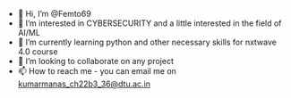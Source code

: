 - 👋 Hi, I’m @Femto69
- 👀 I’m interested in CYBERSECURITY and a little interested in the field of AI/ML
- 🌱 I’m currently learning python and other necessary skills for nxtwave 4.0 course
- 💞️ I’m looking to collaborate on any project
- 📫 How to reach me - you can email me on kumarmanas_ch22b3_36@dtu.ac.in

<!---
Femto69/Femto69 is a ✨ special ✨ repository because its `README.md` (this file) appears on your GitHub profile.
You can click the Preview link to take a look at your changes.
--->
